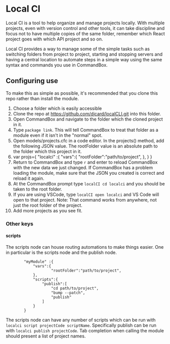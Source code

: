 # Local CI

Local CI is a tool to help organize and manage projects locally. With multiple projects, even with version control and other tools, it can take discipline and focus not to have multiple copies of the same folder, remember which React project goes with which API project and so on.

Local CI provides a way to manage some of the simple tasks such as switching folders from project to project, starting and stopping servers and having a central location to automate steps in a simple way using the same syntax and commands you use in CommandBox.

## Configuring use

To make this as simple as possible, it's recommended that you clone this repo rather than install the module.

1. Choose a folder which is easily accessible
2. Clone the repo at https://github.com/djcard/localCLI.git into this folder.
3. Open CommandBox and navigate to the folder which the cloned project in it.
4. Type `package link`. This will tell CommandBox to treat that folder as a module even if it isn't in the "normal" spot. 
5. Open models/projects.cfc in a code editor. In the projects() method, add the following JSON value. The rootFolder value is an absolute path to the folder which this project in it. 
6. var projs={ 
        "localci" :{
            "vars":{
                    "rootFolder":"path/to/project",
            },
        }
    }
7. Return to CommandBox and type `r` and enter to reload CommandBox with the new data we just changed. If CommandBox has a problem loading the module, make sure that the JSON you created is correct and reload it again.
8. At the CommandBox prompt type `localCI cd localci` and you should be taken to the root folder.
9. If you are using VSCode, type `localCI open localci`  and VS Code will open to that project. Note: That command works from anywhere, not just the root folder of the project.
10. Add more projects as you see fit.


### Other keys

#### scripts

The scripts node can house routing automations to make things easier. One in particular is the scripts node and the publish node.

```CommandBox cfml
        "myModule" :{
            "vars":{
                    "rootFolder":"path/to/project",
            },
            "scripts":{
                "publish":[
                    "cd path/to/project",
                    "bump --patch",
                    "publish"
                ]
            }
        }
```

The scripts node can have any number of scripts which can be run with `localci script projectCode scriptName`. Specifically publish can be run with `localci publish projectCode`. Tab completion when calling the module should present a list of project names. 
